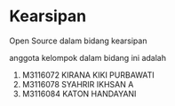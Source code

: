 # Kearsipan
Open Source dalam bidang kearsipan 

anggota kelompok dalam bidang ini adalah
1. M3116072	KIRANA KIKI PURBAWATI 
2. M3116078	SYAHRIR IKHSAN A 
3. M3116084	KATON HANDAYANI 
